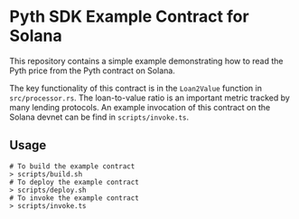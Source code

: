 # Pyth SDK Example Contract for Solana

This repository contains a simple example demonstrating how to read the Pyth price from the Pyth contract on Solana.

The key functionality of this contract is in the `Loan2Value` function in `src/processor.rs`. 
The loan-to-value ratio is an important metric tracked by many lending protocols.
An example invocation of this contract on the Solana devnet can be find in `scripts/invoke.ts`.

## Usage

```
# To build the example contract
> scripts/build.sh
# To deploy the example contract
> scripts/deploy.sh
# To invoke the example contract
> scripts/invoke.ts
```
